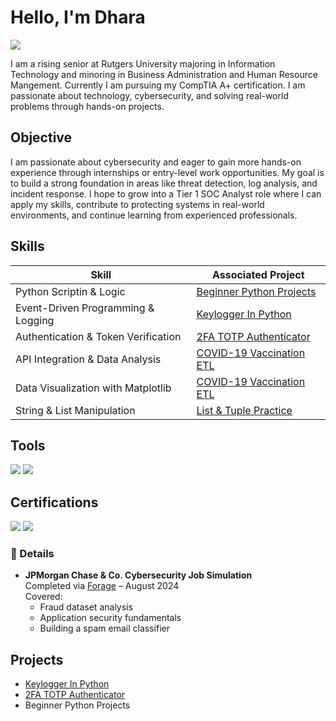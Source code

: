 # Hello, I'm Dhara 
<a href="www.linkedin.com/in/dharapatel730"><img src="https://img.shields.io/badge/-LinkedIn-0072b1?&style=for-the-badge&logo=linkedin&logoColor=white" /></a>

I am a rising senior at Rutgers University majoring in Information Technology and minoring in Business Administration and Human Resource Mangement. Currently I am pursuing my CompTIA A+ certification. I am passionate about technology, cybersecurity, and solving real-world problems through hands-on projects.

## Objective
I am passionate about cybersecurity and eager to gain more hands-on experience through internships or entry-level work opportunities. My goal is to build a strong foundation in areas like threat detection, log analysis, and incident response. I hope to grow into a Tier 1 SOC Analyst role where I can apply my skills, contribute to protecting systems in real-world environments, and continue learning from experienced professionals.

## Skills

| Skill                                         | Associated Project         |
|-----------------------------------------------|----------------------------|
| Python Scriptin & Logic                       | [Beginner Python Projects](https://github.com/yourusername/beginner-python-projects)|
| Event-Driven Programming & Logging            | <a href="https://github.com/dpatel730/Keylogger-in-Python-/tree/main">Keylogger In Python</a> |
| Authentication & Token Verification           | <a href="https://github.com/dpatel730/2FA-TOTP-Authenticator/tree/main">2FA TOTP Authenticator</a>|
| API Integration & Data Analysis               | [COVID-19 Vaccination ETL](https://github.com/yourusername/beginner-python-projects)|
| Data Visualization with Matplotlib            |[COVID-19 Vaccination ETL](https://github.com/yourusername/beginner-python-projects)|
| String & List Manipulation                    | [List & Tuple Practice](https://github.com/yourusername/beginner-python-projects)|

## Tools
<div>
  <img src="https://img.shields.io/badge/-Python-3776AB?&style=for-the-badge&logo=python&logoColor=white" />
  <img src="https://img.shields.io/badge/-VSCode-007ACC?&style=for-the-badge&logo=visualstudiocode&logoColor=white" />
</div>


## Certifications
<div>
  <img src="https://img.shields.io/badge/-CompTIA_A%2B_(in_progress)-4D4D4D?&style=for-the-badge&logo=CompTIA&logoColor=white" />
  <img src="https://img.shields.io/badge/-JPMorgan_Cybersecurity_Simulation-0071C5?&style=for-the-badge&logo=JPMorgan&logoColor=white" />
</div>

### 🧾 Details
- **JPMorgan Chase & Co. Cybersecurity Job Simulation**  
  Completed via [Forage](https://theforage.com/) – August 2024  
  Covered:
  - Fraud dataset analysis
  - Application security fundamentals
  - Building a spam email classifier
 

## Projects
- <a href="https://github.com/dpatel730/Keylogger-in-Python-/tree/main">Keylogger In Python</a>  
- <a href="https://github.com/dpatel730/2FA-TOTP-Authenticator/tree/main">2FA TOTP Authenticator</a>  
- Beginner Python Projects
